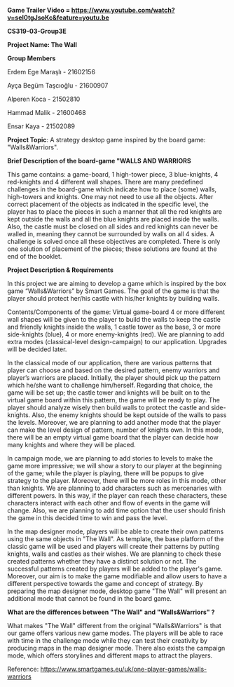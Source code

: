 **Game Trailer Video = https://www.youtube.com/watch?v=seI0tgJsoKc&feature=youtu.be**

**CS319-03-Group3E**

**Project Name: The Wall**

**Group Members**

Erdem Ege Maraşlı - 21602156

Ayça Begüm Taşcıoğlu - 21600907

Alperen Koca - 21502810

Hammad Malik - 21600468

Ensar Kaya - 21502089

**Project Topic**: A strategy desktop game inspired by the board game: "Walls&Warriors".

**Brief Description of the board-game "WALLS AND WARRIORS**

This game contains:
a game-board, 
1 high-tower piece, 
3 blue-knights, 
4 red-knights and 
4 different wall shapes. 
	There are many predefined challenges in the board-game which indicate how to place (some) walls, high-towers and knights. One may not need to use all the objects. After correct placement of the objects as indicated in the specific level, the player has to place the pieces in such a manner that all the red knights are kept outside the walls and all the blue knights are placed inside the walls. Also, the castle must be closed on all sides and red knights can never be walled in, meaning they cannot be surrounded by walls on all 4 sides. A challenge is solved once all these objectives are completed. There is only one solution of placement of the pieces; these solutions are found at the end of the booklet. 



**Project Description & Requirements** 

In this project we are aiming to develop a game which is inspired by the box game “Walls&Warriors” by Smart Games. 
The goal of the game is that the player should protect her/his castle with his/her knights by building walls. 
 
Contents/Components of the game:
Virtual game-board
4 or more different wall shapes will be given to the player to 
build the walls to keep the castle and friendly knights inside the walls, 
1 castle tower as the base, 
3 or more side-knights (blue), 
4 or more enemy-knights (red). 
We are planning to add extra modes (classical-level design-campaign) to our application. 
Upgrades will be decided later.

In the classical mode of our application, 
there are various patterns that player can choose and based on the desired pattern, 
enemy warriors and player’s warriors are placed. 
Initially, the player should pick up the pattern which he/she want to challenge him/herself. 
Regarding that choice, the game will be set up; 
the castle tower and knights will be built on to the virtual game board within this pattern, 
the game will be ready to play. 
The player should analyze wisely then build walls to protect the castle and side-knights. 
Also, the enemy knights should be kept outside of the walls to pass the levels.
Moreover, we are planning to add another mode that the player can make the level design of pattern, 
number of knights own. 
In this mode, there will be an empty virtual game board 
that the player can decide how many knights and where they will be placed.

In campaign mode, we are planning to add stories to levels to make the game more impressive; 
we will show a story to our player at the beginning of the game; 
while the player is playing, 
there will be popups to give strategy to the player.
Moreover, there will be more roles in this mode, other than knights. 
We are planning to add characters such as mercenaries with different powers. 
In this way, if the player can reach these characters, 
these characters interact with each other and flow of events in the game will change. 
Also, we are planning to add time option that 
the user should finish the game in this decided time to win and pass the level.

In the map designer mode, 
players will be able to create their own patterns using the same objects in "The Wall".
As template,
the base platform of the classic game will be used and players will create 
their patterns by putting knights, walls and castles as their wishes.
We are planning to check these created patterns whether they have a distinct solution or not.
The successful patterns created by players will be added to the player's game.
Moreover,
our aim is to make the game modifiable and allow users to have a 
different perspective towards the game and concept of strategy. 
By preparing the map designer mode,
desktop game "The Wall" will present an additional mode that 
cannot be found in the board game.  

**What are the differences between "The Wall" and "Walls&Warriors" ?** 

What makes "The Wall" different from the original "Walls&Warriors" is that
our game offers various new game modes. The players will be able to
race with time in the challenge mode while they can test 
their creativity by producing maps in the map designer mode. There also 
exists the campaign mode, which offers storylines and different maps
to attract the players.

	
Reference: https://www.smartgames.eu/uk/one-player-games/walls-warriors
